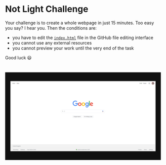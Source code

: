 # Not Light Challenge

Your challenge is to create a whole webpage in just 15 minutes. Too easy you say? I hear you. Then the conditions are:

- you have to edit the [`index.html`](./index.html) file in the GitHub file editing interface
- you cannot use any external resources
- you cannot preview your work until the very end of the task

Good luck 😃

#
<img src="Not Light.png"/>
